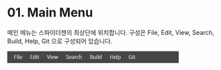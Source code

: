 # 01. Main Menu

메인 메뉴는 스파이더젠의 최상단에 위치합니다. 구성은 File, Edit, View, Search, Build, Help, Git 으로 구성되어 있습니다.

![](../../.gitbook/assets/MainMenu.png)
